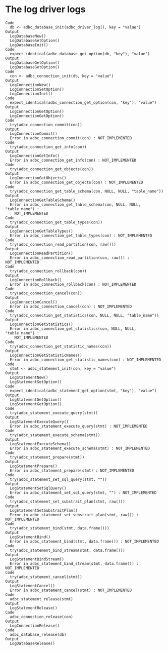 # The log driver logs

    Code
      db <- adbc_database_init(adbc_driver_log(), key = "value")
    Output
      LogDatabaseNew()
      LogDatabaseSetOption()
      LogDatabaseInit()
    Code
      expect_identical(adbc_database_get_option(db, "key"), "value")
    Output
      LogDatabaseGetOption()
      LogDatabaseGetOption()
    Code
      con <- adbc_connection_init(db, key = "value")
    Output
      LogConnectionNew()
      LogConnectionSetOption()
      LogConnectionInit()
    Code
      expect_identical(adbc_connection_get_option(con, "key"), "value")
    Output
      LogConnectionGetOption()
      LogConnectionGetOption()
    Code
      try(adbc_connection_commit(con))
    Output
      LogConnectionCommit()
      Error in adbc_connection_commit(con) : NOT_IMPLEMENTED
    Code
      try(adbc_connection_get_info(con))
    Output
      LogConnectionGetInfo()
      Error in adbc_connection_get_info(con) : NOT_IMPLEMENTED
    Code
      try(adbc_connection_get_objects(con))
    Output
      LogConnectionGetObjects()
      Error in adbc_connection_get_objects(con) : NOT_IMPLEMENTED
    Code
      try(adbc_connection_get_table_schema(con, NULL, NULL, "table_name"))
    Output
      LogConnectionGetTableSchema()
      Error in adbc_connection_get_table_schema(con, NULL, NULL, "table_name") : 
        NOT_IMPLEMENTED
    Code
      try(adbc_connection_get_table_types(con))
    Output
      LogConnectionGetTableTypes()
      Error in adbc_connection_get_table_types(con) : NOT_IMPLEMENTED
    Code
      try(adbc_connection_read_partition(con, raw()))
    Output
      LogConnectionReadPartition()
      Error in adbc_connection_read_partition(con, raw()) : NOT_IMPLEMENTED
    Code
      try(adbc_connection_rollback(con))
    Output
      LogConnectionRollback()
      Error in adbc_connection_rollback(con) : NOT_IMPLEMENTED
    Code
      try(adbc_connection_cancel(con))
    Output
      LogConnectionCancel()
      Error in adbc_connection_cancel(con) : NOT_IMPLEMENTED
    Code
      try(adbc_connection_get_statistics(con, NULL, NULL, "table_name"))
    Output
      LogConnectionGetStatistics()
      Error in adbc_connection_get_statistics(con, NULL, NULL, "table_name") : 
        NOT_IMPLEMENTED
    Code
      try(adbc_connection_get_statistic_names(con))
    Output
      LogConnectionGetStatisticNames()
      Error in adbc_connection_get_statistic_names(con) : NOT_IMPLEMENTED
    Code
      stmt <- adbc_statement_init(con, key = "value")
    Output
      LogStatementNew()
      LogStatementSetOption()
    Code
      expect_identical(adbc_statement_get_option(stmt, "key"), "value")
    Output
      LogStatementGetOption()
      LogStatementGetOption()
    Code
      try(adbc_statement_execute_query(stmt))
    Output
      LogStatementExecuteQuery()
      Error in adbc_statement_execute_query(stmt) : NOT_IMPLEMENTED
    Code
      try(adbc_statement_execute_schema(stmt))
    Output
      LogStatementExecuteSchema()
      Error in adbc_statement_execute_schema(stmt) : NOT_IMPLEMENTED
    Code
      try(adbc_statement_prepare(stmt))
    Output
      LogStatementPrepare()
      Error in adbc_statement_prepare(stmt) : NOT_IMPLEMENTED
    Code
      try(adbc_statement_set_sql_query(stmt, ""))
    Output
      LogStatementSetSqlQuery()
      Error in adbc_statement_set_sql_query(stmt, "") : NOT_IMPLEMENTED
    Code
      try(adbc_statement_set_substrait_plan(stmt, raw()))
    Output
      LogStatementSetSubstraitPlan()
      Error in adbc_statement_set_substrait_plan(stmt, raw()) : NOT_IMPLEMENTED
    Code
      try(adbc_statement_bind(stmt, data.frame()))
    Output
      LogStatementBind()
      Error in adbc_statement_bind(stmt, data.frame()) : NOT_IMPLEMENTED
    Code
      try(adbc_statement_bind_stream(stmt, data.frame()))
    Output
      LogStatementBindStream()
      Error in adbc_statement_bind_stream(stmt, data.frame()) : NOT_IMPLEMENTED
    Code
      try(adbc_statement_cancel(stmt))
    Output
      LogStatementCancel()
      Error in adbc_statement_cancel(stmt) : NOT_IMPLEMENTED
    Code
      adbc_statement_release(stmt)
    Output
      LogStatementRelease()
    Code
      adbc_connection_release(con)
    Output
      LogConnectionRelease()
    Code
      adbc_database_release(db)
    Output
      LogDatabaseRelease()

